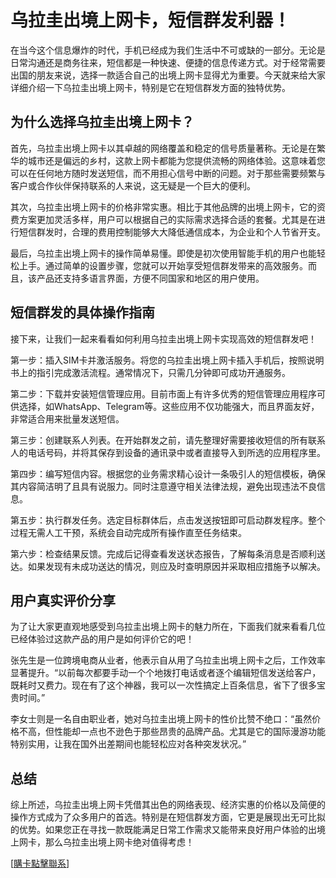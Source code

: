 # 乌拉圭出境上网卡，短信群发利器！

在当今这个信息爆炸的时代，手机已经成为我们生活中不可或缺的一部分。无论是日常沟通还是商务往来，短信都是一种快速、便捷的信息传递方式。对于经常需要出国的朋友来说，选择一款适合自己的出境上网卡显得尤为重要。今天就来给大家详细介绍一下乌拉圭出境上网卡，特别是它在短信群发方面的独特优势。

## 为什么选择乌拉圭出境上网卡？

首先，乌拉圭出境上网卡以其卓越的网络覆盖和稳定的信号质量著称。无论是在繁华的城市还是偏远的乡村，这款上网卡都能为您提供流畅的网络体验。这意味着您可以在任何地方随时发送短信，而不用担心信号中断的问题。对于那些需要频繁与客户或合作伙伴保持联系的人来说，这无疑是一个巨大的便利。

其次，乌拉圭出境上网卡的价格非常实惠。相比于其他品牌的出境上网卡，它的资费方案更加灵活多样，用户可以根据自己的实际需求选择合适的套餐。尤其是在进行短信群发时，合理的费用控制能够大大降低通信成本，为企业和个人节省开支。

最后，乌拉圭出境上网卡的操作简单易懂。即使是初次使用智能手机的用户也能轻松上手。通过简单的设置步骤，您就可以开始享受短信群发带来的高效服务。而且，该产品还支持多语言界面，方便不同国家和地区的用户使用。

## 短信群发的具体操作指南

接下来，让我们一起来看看如何利用乌拉圭出境上网卡实现高效的短信群发吧！

第一步：插入SIM卡并激活服务。将您的乌拉圭出境上网卡插入手机后，按照说明书上的指引完成激活流程。通常情况下，只需几分钟即可成功开通服务。

第二步：下载并安装短信管理应用。目前市面上有许多优秀的短信管理应用程序可供选择，如WhatsApp、Telegram等。这些应用不仅功能强大，而且界面友好，非常适合用来批量发送短信。

第三步：创建联系人列表。在开始群发之前，请先整理好需要接收短信的所有联系人的电话号码，并将其保存到设备的通讯录中或者直接导入到所选的应用程序里。

第四步：编写短信内容。根据您的业务需求精心设计一条吸引人的短信模板，确保其内容简洁明了且具有说服力。同时注意遵守相关法律法规，避免出现违法不良信息。

第五步：执行群发任务。选定目标群体后，点击发送按钮即可启动群发程序。整个过程无需人工干预，系统会自动完成所有操作直至任务结束。

第六步：检查结果反馈。完成后记得查看发送状态报告，了解每条消息是否顺利送达。如果发现有未成功送达的情况，则应及时查明原因并采取相应措施予以解决。

## 用户真实评价分享

为了让大家更直观地感受到乌拉圭出境上网卡的魅力所在，下面我们就来看看几位已经体验过这款产品的用户是如何评价它的吧！

张先生是一位跨境电商从业者，他表示自从用了乌拉圭出境上网卡之后，工作效率显著提升。“以前每次都要手动一个个地拨打电话或者逐个编辑短信发送给客户，既耗时又费力。现在有了这个神器，我可以一次性搞定上百条信息，省下了很多宝贵时间。”

李女士则是一名自由职业者，她对乌拉圭出境上网卡的性价比赞不绝口：“虽然价格不高，但性能却一点也不逊色于那些昂贵的品牌产品。尤其是它的国际漫游功能特别实用，让我在国外出差期间也能轻松应对各种突发状况。”

## 总结

综上所述，乌拉圭出境上网卡凭借其出色的网络表现、经济实惠的价格以及简便的操作方式成为了众多用户的首选。特别是在短信群发方面，它更是展现出无可比拟的优势。如果您正在寻找一款既能满足日常工作需求又能带来良好用户体验的出境上网卡，那么乌拉圭出境上网卡绝对值得考虑！

[[購卡點擊聯系](https://t.me/s/SXDXQF)]